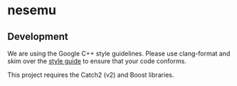 # nesemu

## Development

We are using the Google C++ style guidelines. Please use clang-format and skim
over the [style guide](https://google.github.io/styleguide/cppguide.html) to
ensure that your code conforms.

This project requires the Catch2 (v2) and Boost libraries.
